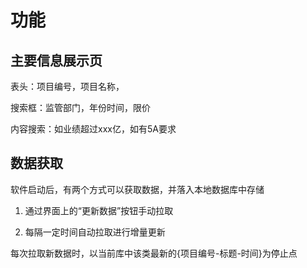 # 功能

## 主要信息展示页

表头：项目编号，项目名称，

搜索框：监管部门，年份时间，限价

内容搜索：如业绩超过xxx亿，如有5A要求



## 数据获取

软件启动后，有两个方式可以获取数据，并落入本地数据库中存储

1. 通过界面上的“更新数据”按钮手动拉取

2. 每隔一定时间自动拉取进行增量更新



每次拉取新数据时，以当前库中该类最新的{项目编号-标题-时间}为停止点




